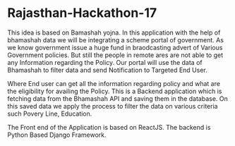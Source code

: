 # Rajasthan-Hackathon-17

This idea is based on Bamashah yojna. In this application with the help of bhamashah data we will be integrating a scheme portal of government. As we know government issue a huge fund in braodcasting advert of Various Government policies. But still the people in remote ares are not able to get any Information regarding the Policy.
Our portal will use the data of Bhamashah to filter data and send Notification to Targeted End User.

Where End user can get all the information regarding policy and what are the eligibility for availing the Policy.
This is a Backend application which is fetching data from the Bhamashah API and saving them in the database. On this saved data we apply the process to filter the data on various criteria such Povery Line, Education.

The Front end of the Application is based on ReactJS. The backend is Python Based Django Framework. 
